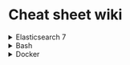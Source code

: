 # Cheat sheet wiki

<details>
  <summary>Elasticsearch 7</summary>

  ## Elasticsearch 7 

  ### Index
  #### Create
  Create an index with mappings
  ```
  PUT /transaction
{
    "mappings": {
        "dynamic": true,
        "properties" : {
            "commission" : {
                "type" : "long"
            },
            "id" : {
                "type" : "integer"
            },
            "merchant_id" : {
                "type" : "integer"
            },
            "network_transaction_id" : {
                "type" : "integer"
            },
            "user" : {
                "properties" : {
                    "user_id" : {
                        "type" : "integer"
                    },
                    "user_type" : {
                        "type" : "integer"
                    }
                }
            },
            "rate" : {
                "properties" : {
                    "rate_id" : {
                        "type" : "long"
                    },
                    "multiplier" : {
                        "type" : "float"
                    }
                }
            },
            "created_at" : {
                "type" : "date",
                "format":"yyyy-MM-dd HH:mm:ss"
            }
        }
    }
}
  ```

  #### Delete
  ```
  DELETE /transaction
  ```

  ### Mapping

  #### Mapping Types
  - Mapping types are deprecated in 6.0.0.
  - Mapping types can be compared to tables, it allows you to divide documents in to groups
  - e.g. index with a mapping type /students/student

  #### Create a mapping

  (Create an index first)

  ```
  PUT /transaction/_mapping
  {
    "properties": {
        "created_at" : {
            "type" : "date",
            "format":"yyyy-MM-dd HH:mm:ss"
        }
    }
  }
  ```
  
  ### Create documents
  ```
  POST /user/_doc/78
  {
    "user_id": 78,
    "name": "matt smith"
  }
  ```
  
  ```
  POST /transaction/_doc/1
  {
    "transaction_id": 1,
    "user_id": 78,
    "network_transaction_id": 101,
    "commission": 12
  }
  ```

  ### Search documents
  
  Returns all documents within an index
  ```
  GET /transaction/_search
  ```

  Returns a single document within an index
  ```
  GET /transaction/_doc/1
  ```

  ### Percolators
  - A percolator is a reverse search
  - We store queries as percolators and run documents against them
  - 

  ### Scripts

  Return a generated object with a boosted transaction commission

  ```
  GET /transaction/_search
  {
    "script_fields": {
        "boosted_commission": {
            "script": {
                "lang": "painless",
                "source": """
                    def tran = params._source;
                    def commission = tran.commission;
                    def variableRate = 0.95;
                    def premium = commission * 0.10;
                    def boosted = (commission * variableRate) + premium;
                    def calculation = "(commission * variableRate) + premium";

                    HashMap map = new HashMap();
                    map.put("commission", tran.commission);
                    map.put("premium", premium);
                    map.put("variableRate", variableRate);
                    map.put("boosted", boosted);
                    map.put("calculation", calculation);

                    return map;
                """
            }
        }
    }
  }
  ```

  ### References
  - https://logz.io/blog/removal-elasticsearch-mapping-types/
  - https://www.elastic.co/guide/en/elasticsearch/painless/current/painless-operators-reference.html
  - https://www.elastic.co/guide/en/elasticsearch/painless/current/painless-bucket-script-agg-context.html#painless-bucket-script-agg-context


  
</details>


<details>
  <summary>Bash</summary>

  ## Bash

  ### Nano

  | Command                 | Description                           |
  |-------------------------|---------------------------------------|
  | nano -l /path/to.file   | Open a file with line numbers         |
  | ctrl + _                | Jump to a line number                 |
  | ctrl + k                | Remove a line (go to the line first)  |
  
</details>


<details>
  <summary>Docker</summary>

  ## Docker

  ### Commands

  ``` 
  # remove images
  docker image prune
  
  # remove volume data
  docker volume prune`                                           |               
  | `docker network prune`                                          | remove all networks
  | `docker rmi $(docker images -f "dangling=true" -q) --force`     | remove dangling images                
  | `docker rmi -f $(docker images -a -q)`                          | prune all
  | `docker exec -ti --user build transaction bash`                 | execute container with different user 
  | `docker cp container:/path/to.file ~/Downloads/`                | copy file from container to your env
  | `docker cp ~/Downloads/to.file container:/path/to.file`         | copy file from your env to a container
  

  | Command                                                         | Description
  |:-                                                               |:-
  | `docker exec -i mysql mysql <<< "CREATE DATABASE test;"`        | run query on mysql container
  | `docker exec mysql /usr/bin/mysqldump -u root --password=root [DATABASE] > ~/[BACKUP_FILE].sql` | backup database
  | `cat ~/[BACKUP_FILE].sql \| docker exec -i mysql /usr/bin/mysql -u root --password=root [DATABASE]` | restore database
  | `docker exec -i [CONTAINER] /var/www/site/vendor/bin/doctrine-module m:m` | run doctrine migrations on container
  | `docker exec -ti [CONTAINER] bash -c "echo 'xdebug.remote_host = 172.17.0.1' >> /etc/php/7.1/mods-available/xdebug.ini && service apache2 reload"` | update config file and restart apache
</details>

<!-- <details> -->
  <summary>Kubernetes</summary>

  ## Kubernetes


<!-- </details> -->

  ## Kubectl

  ```
# exec on to container on namespace
kubectl exec -ti --namespace=mkadiri mysql-0 bash

# exec mysql command on container
kubectl exec --namespace=mkadiri -ti mysql-0 mysql <<< "show tables;"

# run commands on container
kubectl exec --namespace=mkadiri -ti $MKADIRI_MASTER_CONTAINER -- bash -c "echo 'hello world'"

# backup database on mysql container
kubectl exec --namespace=mkadiri -ti mysql-0 -- bash -c "mysql -u root --password=root my-db < ~/my-db.sql" 

# list clusters
kubectl config get-contexts

# list pods on a namespace
kubectl get pods --context="aws1-test" --namespace="mkadiri"

# view all of the containers in this pod.
kubectl describe pod/quidco-web-app-84dbf4f4f9-rc4c5 -n mkadiri

# view logs of a container
kubectl --namespace=staging logs -f search-6db7577d85-hd4mx

# log output from specific container
kubectl --namespace=mkadiri --container=quidco-web logs -f quidco-web-app-d9bf5dcfd-j88x2

# exec from specific container
kubectl --namespace=mkadiri --container=quidco-web exec -ti  quidco-web-app-d9bf5dcfd-j88x2 bash

# Flush redis cache
kubectl exec --namespace=mkadiri -ti redis-0 redis-cli FLUSHALL

# delete pods that have the `CrashLoopBackOff` status
kubectl --namespace=mkadiri delete pod `kubectl get pods | awk '$3 == "CrashLoopBackOff" {print $1}'`
  ```